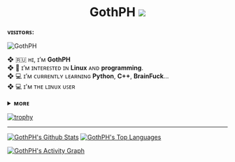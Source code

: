 <h1 align="center">GothPH <img src="https://raw.githubusercontent.com/MartinHeinz/MartinHeinz/master/wave.gif" width="40px"></h1> 

<p align="left">
    <b>ᴠɪꜱɪᴛᴏʀꜱ:</b>
    <p ><img src="https://komarev.com/ghpvc/?username=GothPH&label=Visitors%20&color=0e75b6&style=flat" alt="GothPH"/></p>
</p>


**❖** 🇷🇺 ʜɪ, ɪ’ᴍ **GothPH**                                             
**❖** 💜 ɪ’ᴍ ɪɴᴛᴇʀᴇꜱᴛᴇᴅ ɪɴ **Linux** ᴀɴᴅ **programming**.                                           
**❖** 💻 ɪ’ᴍ ᴄᴜʀʀᴇɴᴛʟʏ ʟᴇᴀʀɴɪɴɢ **Python**, **C++**, **BrainFuck**...                                     
**❖** 💻 ɪ'ᴍ ᴛʜᴇ ʟɪɴᴜx ᴜꜱᴇʀ                           
<details>   
  <summary><b> ᴍᴏʀᴇ</b></summary>
    <ul>
        <li><b>ᴏꜱ:</b> ᴋᴀʟɪ, ᴀʀᴄʜ, ʙʟᴀᴄᴋ-ᴀʀᴄʜ, xᴇʀᴏ-ʟɪɴᴜx</li>
        <li><b>ʟᴀᴘᴛᴏᴘ: </b> ʜᴘ ᴘʀᴏʙᴏᴏᴋ 6475ʙ</li>
        <li><b>ᴇᴅɪᴛᴏʀ:</b> ꜱᴜʙʟɪᴍᴇ ᴛᴇxᴛ</li>
        <br>
        <img alt="Python" height="25" width="25" src="https://raw.githubusercontent.com/devicons/devicon/master/icons/python/python-original.svg"/>&nbsp;
        <img alt="Bash" height="25" width="25" src="https://github.com/devicons/devicon/blob/master/icons/bash/bash-original.svg"/>&nbsp;
        <img alt="Linux" height="25" width="25" src="https://github.com/devicons/devicon/blob/master/icons/linux/linux-original.svg"/>&nbsp;
            <img alt="Sublime Text" height="25" width="25" src="https://www.svgrepo.com/show/354408/sublimetext-icon.svg"/>


</details>
                                    
[![trophy](https://github-profile-trophy.vercel.app/?username=GothPH&theme=radical)](https://github.com/ryo-ma/github-profile-trophy)

---  
<a href="https://github.com/GothPH/github-readme-stats"><img alt="GothPH's Github Stats" src="https://github-readme-stats.vercel.app/api?username=GothPH&show_icons=true&count_private=true&theme=react&hide_border=true&bg_color=0D1117" /></a>
<a href="https://github.com/GothPH/github-readme-stats"><img alt="GothPH's Top Languages" src="https://github-readme-stats.vercel.app/api/top-langs/?username=GothPH&langs_count=8&count_private=true&layout=compact&theme=react&hide_border=true&bg_color=0D1117" /></a>                              

<a href="https://github.com/GothPH/github-readme-activity-graph"><img alt="GothPH's Activity Graph" src="https://activity-graph.herokuapp.com/graph?username=GothPH&bg_color=0D1117&color=5BCDEC&line=5BCDEC&point=FFFFFF&hide_border=true" /></a>

